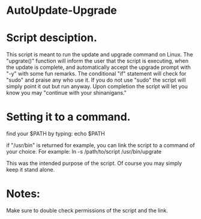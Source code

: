 # AutoUpdate-Upgrade

# Script desciption.
This script is meant to run the update and upgrade command on Linux. The "upgrate()" function will inform the user that the script is executing, when the update is complete, and automatically accept the upgrade prompt with "-y" with some fun remarks. The conditional "if" statement will check for "sudo" and praise any who use it. If you do not use "sudo" the script will simply point it out but run anyway. Upon completion the script will let you know you may "continue with your shinanigans."

# Setting it to a command.
find your $PATH by typing:
  echo $PATH

if "/usr/bin" is returned for example, you can link the script to a command of your choice. 
For example:
  ln -s /path/to/script /usr/bin/upgrate

This was the intended purpose of the script. Of course you may simply keep it stand alone.

# Notes:
Make sure to double check permissions of the script and the link.
